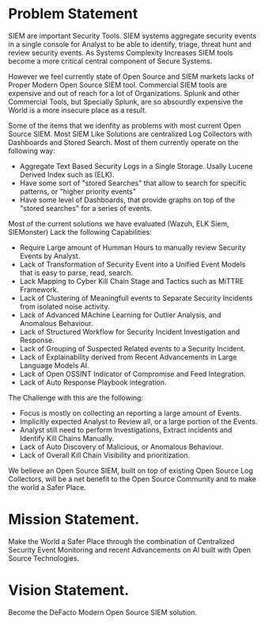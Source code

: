 # Problem Statement

SIEM are important Security Tools. SIEM systems aggregate security events in a single console for Analyst to be able to identify, triage, threat hunt and review security events.
As Systems Complexity Increases SIEM tools become a more critical central component of Secure Systems. 

However we feel currently state of Open Source and SIEM markets lacks of Proper Modern Open Source SIEM tool. Commercial SIEM tools are expensive and out of reach for a lot of Organizations.
Splunk and other Commercial Tools, but Specially Splunk, are so absourdly expensive the World is a more insecure place as a result.

Some of the items that we idenfity as problems with most current Open Source SIEM. Most SIEM Like Solutions are centralized Log Collectors with Dashboards and Stored Search. Most of them currently operate on the following way:

- Aggregate Text Based Security Logs in a Single Storage. Usally Lucene Derived Index such as (ELK).
- Have some sort of "stored Searches" that allow to search for specific patterns, or "higher priority events"
- Have some level of Dashboards, that provide graphs on top of the "stored searches" for a series of events.

Most of the current solutions we have evaluated (Wazuh, ELK Siem, SIEMonster) Lack the following Capabilities:

- Require Large amount of Humman Hours to manually review Security Events by Analyst.
- Lack of Transformation of Security Event into a Unified Event Models that is easy to parse, read, search.
- Lack Mapping to Cyber Kill Chain Stage and Tactics such as MiTTRE Framework.
- Lack of Clustering of Meaningfull events to Separate Security Incidents from isolated noise activity.
- Lack of Advanced MAchine Learning for Outlier Analysis, and Anomalous Behaviour.
- Lack of Structured Workflow for Security Incident Investigation and Response.
- Lack of Grouping of Suspected Related events to a Security Incident.
- Lack of Explainability derived from Recent Advancements in Large Language Models AI.
- Lack of Open OSSINT Indicator of Compromise and Feed Integration.
- Lack of Auto Response Playbook integration.  

The Challenge with this are the following:

- Focus is mostly on collecting an reporting a large amount of Events.
- Implicitly expected Analyst to Review all, or a large portion of the Events.
- Analyst still need to perform Investigations, Extract incidents and Identify Kill Chains Manually.
- Lack of Auto Discovery of Malicious, or Anomalous Behaviour.
- Lack of Overall Kill Chain Visibility and prioritization.

We believe an Open Source SIEM, built on top of existing Open Source Log Collectors, will be a net benefit to the Open Source Community and to make the world a Safer Place.

# Mission Statement.

Make the World a Safer Place through the combination of Centralized Security Event Monitoring and recent Advancements on AI built with Open Source Technologies.

# Vision Statement.

Become the DeFacto Modern Open Source SIEM solution.
